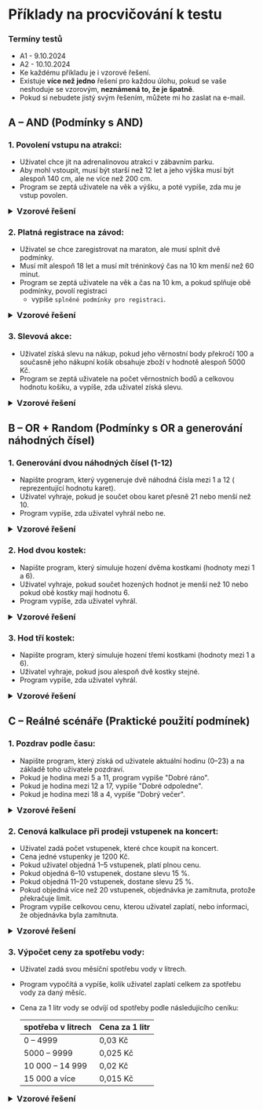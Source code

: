 # Příklady na procvičování k testu

### Termíny testů
- A1 - 9.10.2024
- A2 - 10.10.2024
- Ke každému příkladu je i vzorové řešení. 
- Existuje **více než jedno** řešení pro každou úlohu, pokud se vaše neshoduje se vzorovým, **neznámená to, že je špatně**.
- Pokud si nebudete jistý svým řešením, můžete mi ho zaslat na e-mail.
## A – AND (Podmínky s AND)

### 1. Povolení vstupu na atrakci:

- Uživatel chce jít na adrenalinovou atrakci v zábavním parku.
- Aby mohl vstoupit, musí být starší než 12 let a jeho výška musí být alespoň 140 cm, ale ne více než 200 cm.
- Program se zeptá uživatele na věk a výšku, a poté vypíše, zda mu je vstup povolen.

<details>
<summary style="font-size: 1.17em; font-weight: bold;"> Vzorové řešení </summary>

```java
import java.util.Scanner;

public class NazevSouboru {
    public static void main(String[] args) {
        Scanner sc = new Scanner(System.in);

        System.out.println("Zadej svůj věk: ");
        int vek = sc.nextInt();

        System.out.println("Zadej svoji výšku v cm: ");
        int vyska = sc.nextInt();

        if (vek > 12 && vyska >= 140 && vyska < 200) {
            System.out.println("Vstup povolen");
        }
        else{
            System.out.println("Vstup zamítnut");
        }
    }
}

```

</details>

### 2. Platná registrace na závod:

- Uživatel se chce zaregistrovat na maraton, ale musí splnit dvě podmínky.
- Musí mít alespoň 18 let a musí mít tréninkový čas na 10 km menší než 60 minut.
- Program se zeptá uživatele na věk a čas na 10 km, a pokud splňuje obě podmínky, povolí registraci
    - vypíše `splněné podmínky pro registraci`.

<details>
<summary style="font-size: 1.17em; font-weight: bold;"> Vzorové řešení </summary>

  ```java
import java.util.Scanner;

public class NazevSouboru {
    public static void main(String[] args) {
        Scanner sc = new Scanner(System.in);

        System.out.println("Zadej svůj věk: ");
        int vek = sc.nextInt();

        System.out.println("Zadej svůj čas na 10 km v minutách");
        int cas = sc.nextInt();

        if (vek >= 18 && cas < 60) {
            System.out.println("splněné podmínky pro registraci");
        }
        else {
          System.out.println("Nejsou splněné všechny podmínky pro registraci");
        }
    }
}

```

</details>

### 3. Slevová akce:

- Uživatel získá slevu na nákup, pokud jeho věrnostní body překročí 100 a současně jeho nákupní košík
  obsahuje zboží v hodnotě alespoň 5000 Kč.
- Program se zeptá uživatele na počet věrnostních bodů a celkovou hodnotu
  košíku, a vypíše, zda uživatel získá slevu.

<details>
<summary style="font-size: 1.17em; font-weight: bold;"> Vzorové řešení </summary>

  ```java
import java.util.Scanner;

public class NazevSouboru {
    public static void main(String[] args) {
        Scanner sc = new Scanner(System.in);

        System.out.println("Zadej počet svých věrnostních bodů: ");
        int vernostniBody = sc.nextInt();

        System.out.println("Zadej hodnotu svého nákupu");
        int hodnotaKosiku = sc.nextInt();

        if (vernostniBody > 100 && hodnotaKosiku >= 5000) {
            System.out.println("Máte nárok na slevu");
        }
        else {
          System.out.println("Nelze uplatnit slevu na nákup");
        }
    }
}

```

</details>

## B – OR + Random (Podmínky s OR a generování náhodných čísel)

### 1. Generování dvou náhodných čísel (1-12)

- Napište program, který vygeneruje dvě náhodná čísla mezi 1 a 12 (
  reprezentující hodnotu karet).
- Uživatel vyhraje, pokud je součet obou karet přesně 21 nebo menší než 10.
- Program vypíše, zda uživatel vyhrál nebo ne.

<details>
<summary style="font-size: 1.17em; font-weight: bold;"> Vzorové řešení </summary>

  ```java
import java.util.Random;

public class NazevSouboru {
  public static void main(String[] args) {
    Random random = new Random();

    // Generování dvou náhodných čísel (karet) mezi 1 a 12
    int karta1 = random.nextInt(1, 13); // způsob 1
    int karta2 = random.nextInt(12) + 1; // způsob 2

    // Výpis hodnot karet (Pro kontrolu, není potřeba pro řešení)
    System.out.println("První karta: " + karta1);
    System.out.println("Druhá karta: " + karta2);

    // Výpočet součtu karet
    int soucet = karta1 + karta2;

    // Kontrola podmínky pro výhru
    if (soucet == 21 || soucet <= 10) {
      System.out.println("Vyhrál jsi! Součet karet je: " + soucet);
    } else {
      System.out.println("Prohrál jsi. Součet karet je: " + soucet);
    }
  }
}


```

</details>

### 2. Hod dvou kostek:

- Napište program, který simuluje hození dvěma kostkami (hodnoty mezi 1 a 6).
- Uživatel vyhraje, pokud součet hozených hodnot je menší než 10 nebo pokud obě kostky mají hodnotu 6.
- Program vypíše, zda uživatel vyhrál.

<details>
<summary style="font-size: 1.17em; font-weight: bold;"> Vzorové řešení </summary>

  ```java
import java.util.Random;

public class HodKostkami {
  public static void main(String[] args) {
    Random random = new Random();

    // Generování hodnot dvou kostek (1 až 6)
    int kostka1 = random.nextInt(6) + 1;
    int kostka2 = random.nextInt(6) + 1;

    // Výpis hodnot kostek
    System.out.println("První kostka: " + kostka1);
    System.out.println("Druhá kostka: " + kostka2);

    // Výpočet součtu kostek
    int soucet = kostka1 + kostka2;

    // Kontrola podmínek pro výhru
    if (soucet < 10 || (kostka1 == 6 && kostka2 == 6)) {
      System.out.println("Vyhrál jsi! Součet kostek je: " + soucet);
    } else {
      System.out.println("Prohrál jsi. Součet kostek je: " + soucet);
    }
  }
}

```

</details>

### 3. Hod tří kostek:

- Napište program, který simuluje hození třemi kostkami (hodnoty mezi 1 a 6).
- Uživatel vyhraje, pokud jsou alespoň dvě kostky stejné.
- Program vypíše, zda uživatel vyhrál.

<details>
<summary style="font-size: 1.17em; font-weight: bold;"> Vzorové řešení </summary>

  ```java
import java.util.Random;

public class HodTremiKostkami {
  public static void main(String[] args) {
    Random random = new Random();

    // Generování hodnot tří kostek (1 až 6)
    int kostka1 = random.nextInt(6) + 1;
    int kostka2 = random.nextInt(6) + 1;
    int kostka3 = random.nextInt(6) + 1;

    // Výpis hodnot kostek
    System.out.println("První kostka: " + kostka1);
    System.out.println("Druhá kostka: " + kostka2);
    System.out.println("Třetí kostka: " + kostka3);

    // Kontrola podmínky pro výhru (alespoň dvě kostky jsou stejné)
    if (kostka1 == kostka2 || kostka1 == kostka3 || kostka2 == kostka3) {
      System.out.println("Vyhrál jsi! Alespoň dvě kostky jsou stejné.");
    } else {
      System.out.println("Prohrál jsi. Žádné dvě kostky nejsou stejné.");
    }
  }
}


```

</details>

## C – Reálné scénáře (Praktické použití podmínek)

### 1. Pozdrav podle času:

- Napište program, který získá od uživatele aktuální hodinu (0–23) a na základě toho uživatele
  pozdraví.
- Pokud je hodina mezi 5 a 11, program vypíše "Dobré ráno".
- Pokud je hodina mezi 12 a 17, vypíše "Dobré
  odpoledne".
- Pokud je hodina mezi 18 a 4, vypíše "Dobrý večer".

<details>
<summary style="font-size: 1.17em; font-weight: bold;"> Vzorové řešení </summary>

  ```java
import java.util.Scanner;

public class PozdravPodleHodiny { 
    public static void main(String[] args) {
        Scanner sc = new Scanner(System.in);

        // Získání hodiny od uživatele, budeme předpokládát, že uživatel vždy zadá číslo z rozsahu 0 - 23
        System.out.println("Zadejte aktuální hodinu (0-23): ");
        int hodina = sc.nextInt();

        // Určení pozdravu na základě hodiny
        if (hodina >= 5 && hodina <= 11) {
          System.out.println("Dobré ráno");
        } else if (hodina >= 12 && hodina <= 17) {
          System.out.println("Dobré odpoledne");
        } else {
          System.out.println("Dobrý večer");
        }
     }
}


```

</details>

### 2. Cenová kalkulace při prodeji vstupenek na koncert:

- Uživatel zadá počet vstupenek, které chce koupit na koncert.
- Cena jedné vstupenky je 1200 Kč.
- Pokud uživatel objedná 1–5 vstupenek, platí plnou cenu.
- Pokud objedná 6–10 vstupenek, dostane slevu 15 %.
- Pokud objedná 11–20 vstupenek, dostane slevu 25 %.
- Pokud objedná více než 20 vstupenek, objednávka je zamítnuta, protože překračuje limit.
- Program vypíše celkovou cenu, kterou uživatel zaplatí, nebo informaci, že objednávka byla zamítnuta.

<details>
<summary style="font-size: 1.17em; font-weight: bold;"> Vzorové řešení </summary>

  ```java
import java.util.Scanner;

public class VstupenkyNaKoncert {
  public static void main(String[] args) {
    Scanner sc = new Scanner(System.in);

    // Cena jedné vstupenky
    int cenaJedneVstupenky = 1200;

    // Získání počtu vstupenek od uživatele
    System.out.println("Zadejte počet vstupenek, které chcete koupit: ");
    int pocetVstupenek = sc.nextInt();

    // Proměnná pro celkovou cenu
    double celkovaCena = 0;

    // Výpočet celkové ceny na základě počtu vstupenek a slevy
    if (pocetVstupenek > 20) {
      System.out.println("Objednávka zamítnuta, překročili jste limit počtu vstupenek.");
    } 
    else if (pocetVstupenek >= 11) {
      celkovaCena = pocetVstupenek * cenaJedneVstupenky * 0.75; // 25% sleva
      System.out.println("Celková cena se slevou 25 %: " + celkovaCena + " Kč.");
    } 
    else if (pocetVstupenek >= 6) {
      celkovaCena = pocetVstupenek * cenaJedneVstupenky * 0.85; // 15% sleva
      System.out.println("Celková cena se slevou 15 %: " + celkovaCena + " Kč.");
    } 
    else if (pocetVstupenek >= 1) {
      celkovaCena = pocetVstupenek * cenaJedneVstupenky; // Plná cena
      System.out.println("Celková cena: " + celkovaCena + " Kč.");
    } 
    else {
      System.out.println("Neplatný počet vstupenek.");
    }
  }
}


```

</details>

### 3. Výpočet ceny za spotřebu vody:

- Uživatel zadá svou měsíční spotřebu vody v litrech.
- Program vypočítá a vypíše, kolik uživatel zaplatí celkem za spotřebu vody za daný měsíc.
- Cena za 1 litr vody se odvíjí od spotřeby podle následujícího ceníku:

  | spotřeba v litrech | Cena za 1 litr |
  |--------------------|----------------|
  | 0 – 4999           | 0,03 Kč        |
  | 5000 – 9999        | 0,025 Kč       |
  | 10 000 – 14 999    | 0,02 Kč        |
  | 15 000 a více      | 0,015 Kč       |

<details>
<summary style="font-size: 1.17em; font-weight: bold;"> Vzorové řešení </summary>

```java
import java.util.Scanner;

public class SpotrebaVody {
  public static void main(String[] args) {
    Scanner sc = new Scanner(System.in);

    // Získání spotřeby vody od uživatele
    System.out.println("Zadejte svou měsíční spotřebu vody v litrech: ");
    int spotreba = sc.nextInt();

    // Proměnná pro cenu za 1 litr vody
    double cenaZaLitr = 0;

    // Určení ceny za 1 litr na základě spotřeby
    if (spotreba >= 0 && spotreba <= 4999) {
      cenaZaLitr = 0.03;
    } 
    else if (spotreba >= 5000 && spotreba <= 9999) {
      cenaZaLitr = 0.025;
    } 
    else if (spotreba >= 10000 && spotreba <= 14999) {
      cenaZaLitr = 0.02;
    } 
    else if (spotreba >= 15000) {
      cenaZaLitr = 0.015;
    }

    // Výpočet celkové ceny
    double celkovaCena = spotreba * cenaZaLitr;

    // Výpis celkové ceny
    System.out.println("Celková cena za spotřebu vody: " + celkovaCena + " Kč.");
  }
}

```

</details>